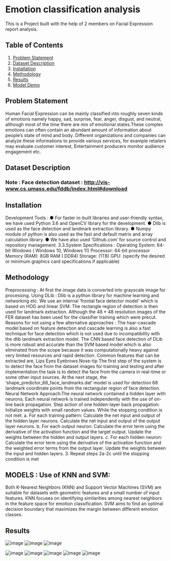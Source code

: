 # Emotion classification analysis
This is a Project built with the help of 2 members on Facial Expression report analysis.
## Table of Contents
1. [Problem Statement](#problem-statement)
2. [Dataset Description](#dataset-description)
3. [Installation](#installation)
4. [Methodology](#methodology)
7. [Results](#results)
8. [Model Demo](#model-demo)

## Problem Statement
Human Facial Expression can be mainly classified into roughly seven kinds of emotions namely happy, sad, surprise, fear, anger, disgust, and neutral, although most of the time there are mix of emotional states.These complex emotions can often contain an abundant amount of information about people’s state of mind and body.
Different organizations and companies can analyze these informations to provide various services, for example retailers may evaluate customer interest, Entertainment producers monitor audience engagement etc.

## Dataset Description

### Note : Face detection dataset : http://vis-www.cs.umass.edu/fddb/index.html#download

## Installation 
Development Tools :
● For faster in-built libraries and user-friendly syntax, we have used Python 3.6 and
OpenCV library for the development.
● Dlib is used as the face detection and landmark extraction library.
● Numpy module of python is also used as the fast and default matrix and array
calculation library.
● We have also used ‘Github.com’ for source control and repository management.
3.3.System Specifications :
Operating System: 64-bit Windows ( Windows 10, Windows 11)
Processor: 64-bit processor
Memory (RAM): 8GB RAM ( DDR4)
Storage: (1TB)
GPU: (specify the desired or minimum graphics card specifications if applicable)
## Methodology
Preprocessing : At first the image data is converted into grayscale image for processing.
Using DLib :
Dlib is a python library for machine learning and networking etc.
We use an internal ‘frontal face detector model’ which is based on HOG and linear SVM.
The rectangle region of detection is then used for landmark extraction.
Although the 48 * 48 resolution images of the FER dataset has been used for the classifier training which were precut.
Reasons for not using a few alternative approaches :
The haar-cascade model based on feature detection and cascade learning is also a fast technique for face detection which  is not used due to incompatibility with the dlib landmark extraction model.
The CNN based face detection of DLib is more robust and accurate than the SVM based model which is also eliminated from the scope because it was computationally heavy against very limited resources and rapid detection.
Common features that can be extracted are,
Lips
Eyes
Eyebrows
Nose-tip
The first step of the system is to detect the face from the dataset images for training and testing and after implementation the task is to detect the face from the camera in real-time or some other input sources.
At the next stage, the ‘shape_predictor_68_face_landmarks.dat‘ model is used for detection 68 landmark coordinate points from the rectangular region of face detection.
Neural Network Approach:The neural network contained a hidden layer with neurons. Each neural network is trained independently with the use of on-line back propagation. 
Step action of one hidden-layer back propagation:
Initialize weights with small random values.
While the stopping condition is not met:
      a. For each training pattern:
Calculate the net input and output of the hidden layer neurons.
Calculate the net input and output of the output layer neurons.
       b. For each output neuron:
Calculate the error term using the derivative of the activation function and the target output.
 Update the weights between the hidden and output layers.
          c. For each hidden neuron:
Calculate the error term using the derivative of the activation function and the weighted      error terms from the output layer.
Update the weights between the input and hidden layers.
    3. Repeat steps 2a-2c until the stopping condition is met

## MODELS :   Use of KNN and SVM:
Both K-Nearest Neighbors (KNN) and Support Vector Machines (SVM) are suitable for datasets with geometric features and a small number of input features.
KNN focuses on identifying similarities among nearest neighbors in the feature space for emotion classification.
SVM aims to find an optimal decision boundary that maximizes the margin between different emotion classes.

## Results
![image](https://github.com/user-attachments/assets/78443a5e-1fff-4674-891f-5e7550906e2a)
![image](https://github.com/user-attachments/assets/3c256560-f983-4cfc-8f19-fb0ed66872d4)
![image](https://github.com/user-attachments/assets/cf6787a1-14da-4eef-806d-513d7fcfe10d)


![image](https://github.com/user-attachments/assets/f0b8d961-92cb-45c6-9788-29bdd8017b10)
![image](https://github.com/user-attachments/assets/88b67128-1800-4c71-b395-f14d8574a95b)
![image](https://github.com/user-attachments/assets/5ff2c741-4036-43b6-99c4-44a9183f69f1)
![image](https://github.com/user-attachments/assets/c9479b66-b0e5-41f2-a713-d3bdba6691ba)
![image](https://github.com/user-attachments/assets/14f825dc-41e3-4fb9-b865-ab20fb7f9986)









